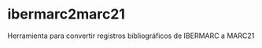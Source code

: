 ibermarc2marc21
===============

Herramienta para convertir registros bibliográficos de IBERMARC a MARC21
